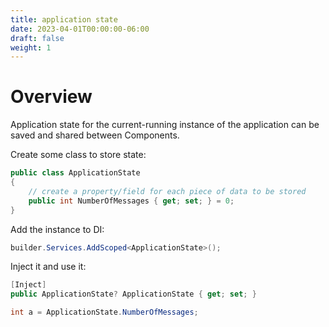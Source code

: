 ```yaml
---
title: application state
date: 2023-04-01T00:00:00-06:00
draft: false
weight: 1
---
```


# Overview
Application state for the current-running instance of the application can be saved and shared between Components.

Create some class to store state:
```cs
public class ApplicationState
{
    // create a property/field for each piece of data to be stored
    public int NumberOfMessages { get; set; } = 0;
}
```

Add the instance to DI:
```cs
builder.Services.AddScoped<ApplicationState>();
```

Inject it and use it:
```cs
[Inject]
public ApplicationState? ApplicationState { get; set; }

int a = ApplicationState.NumberOfMessages;
